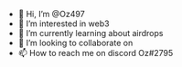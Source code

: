- 👋 Hi, I’m @Oz497
- 👀 I’m interested in web3
- 🌱 I’m currently learning about airdrops
- 💞️ I’m looking to collaborate on 
- 📫 How to reach me on discord Oz#2795

<!---
Oz497/Oz497 is a ✨ special ✨ repository because its `README.md` (this file) appears on your GitHub profile.
You can click the Preview link to take a look at your changes.
--->
